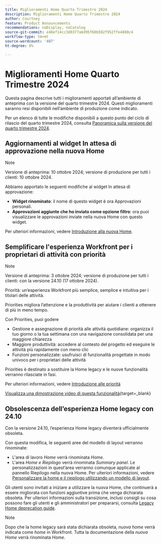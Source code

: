 ```yaml
---
title: Miglioramenti Home Quarto Trimestre 2024
description: Miglioramenti Home Quarto Trimestre 2024
author: Courtney
feature: Product Announcements
recommendations: noDisplay, noCatalog
source-git-commit: e48ef14cc3d0377a6d95f68b502f952ffe4880c4
workflow-type: tm+mt
source-wordcount: '407'
ht-degree: 0%

---
```


# Miglioramenti Home Quarto Trimestre 2024

Questa pagina descrive tutti i miglioramenti apportati all’ambiente di anteprima con la versione del quarto trimestre 2024. Questi miglioramenti saranno resi disponibili nell’ambiente di produzione come indicato.

Per un elenco di tutte le modifiche disponibili a questo punto del ciclo di rilascio del quarto trimestre 2024, consulta [Panoramica sulla versione del quarto trimestre 2024](/help/quicksilver/product-announcements/product-releases/24-q4-release-activity/24-q4-release-overview.md).

## Aggiornamenti al widget In attesa di approvazione nella nuova Home

>[!NOTE]
>
>Versione di anteprima: 10 ottobre 2024; versione di produzione per tutti i clienti: 10 ottobre 2024.

Abbiamo apportato le seguenti modifiche al widget In attesa di approvazione:

* **Widget rinominato**: il nome di questo widget è ora Approvazioni personali.
* **Approvazioni aggiunte che ho inviato come opzione filtro**: ora puoi visualizzare le approvazioni inviate nella nuova Home con questo widget.

Per ulteriori informazioni, vedere [Introduzione alla nuova Home](/help/quicksilver/workfront-basics/using-home/new-home/get-started-with-new-home.md).

## Semplificare l&#39;esperienza Workfront per i proprietari di attività con priorità

>[!NOTE]
>
>Versione di anteprima: 3 ottobre 2024; versione di produzione per tutti i clienti: con la versione 24.10 (17 ottobre 2024).

Priorità: un’esperienza Workfront più semplice, semplice e intuitiva per i titolari delle attività.

Priorities migliora l’attenzione e la produttività per aiutare i clienti a ottenere di più in meno tempo.

Con Priorities, puoi godere

* Gestione e assegnazione di priorità alle attività quotidiane: organizza il tuo giorno o la tua settimana con una navigazione consolidata per una maggiore chiarezza
* Maggiore produttività: accedere al contesto del progetto ed eseguire le attività più rapidamente con meno clic
* Funzioni personalizzate: usufruisci di funzionalità progettate in modo univoco per i proprietari delle attività

Priorities è destinato a sostituire la Home legacy e le nuove funzionalità verranno rilasciate in fasi.

Per ulteriori informazioni, vedere [Introduzione alle priorità](/help/quicksilver/workfront-basics/priorities/get-started-with-priorities.md)

[Visualizza una dimostrazione video di questa funzionalità](https://video.tv.adobe.com/v/3434848/){target=_blank}

## Obsolescenza dell’esperienza Home legacy con 24.10

Con la versione 24.10, l’esperienza Home legacy diventerà ufficialmente obsoleta.

Con questa modifica, le seguenti aree del modello di layout verranno rinominate:

* L&#39;area di lavoro _Home_ verrà rinominata _Home_.
* L&#39;area _Home e Riepilogo_ verrà rinominata _Summary panel_. Le personalizzazioni in quest’area verranno comunque applicate al pannello Riepilogo nella nuova Home. Per ulteriori informazioni, vedere [Personalizzare la home e il riepilogo utilizzando un modello di layout](/help/quicksilver/administration-and-setup/customize-workfront/use-layout-templates/customize-home-summary-layout-template.md).

Gli utenti sono invitati a iniziare a utilizzare la nuova Home, che continuerà a essere migliorata con funzioni aggiuntive prima che venga dichiarata obsoleta. Per ulteriori informazioni sulla transizione, inclusi consigli su cosa possono fare gli utenti e gli amministratori per prepararsi, consulta [Legacy Home deprecation guide](/help/quicksilver/product-announcements/announcements/legacy-home-deprecation.md).

>[!NOTE]
>
>Dopo che la home legacy sarà stata dichiarata obsoleta, _nuova home_ verrà indicata come _home_ in Workfront. Tutta la documentazione della _nuova Home_ verrà rinominata _Home_.
